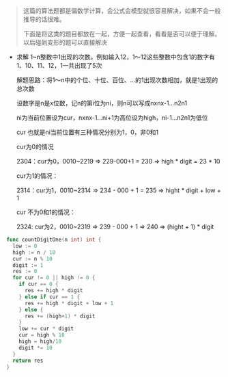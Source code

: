 > 这篇的算法题都是偏数学计算，会公式会模型就很容易解决，如果不会一般推导的话很难。
>
> 下面是将这类的题目都放在一起，方便一起查看，看看是否可以便于理解。以后碰到变形的题可以直接解决

- 求解 1~n整数中1出现的次数。例如输入12，1～12这些整数中包含1的数字有1、10、11、12，1一共出现了5次

  解题思路：将1～n中的个位、十位、百位、...的1出现次数相加，就是1出现的总次数

  设数字是n是x位数，记n的第i位为ni，则n可以写成nxnx-1...n2n1

  ni为当前位置设为cur，nxnx-1...ni+1为高位设为high，ni-1...n2n1为低位

  cur 也就是ni当前位置有三种情况分别为1，0，非0和1

  cur为0的情况

  2304：cur为0，0010~2219 =>  229-000+1 = 230 => high * digit = 23 * 10 

  cur为1的情况：

  2314：cur为1，0010~2314 => 234 - 000 + 1 = 235 => hight * digit + low + 1 

  cur 不为0和1的情况：

  2324: cur为2，0010~2319 => 239 - 000 + 1 => 240 => (hight + 1) * digit 

```go
func countDigitOne(n int) int {
  low := 0
  high := n / 10
  cur := n % 10
  digit := 1
  res := 0
  for cur != 0 || high != 0 {
    if cur == 0 {
      res += high * digit
    } else if cur == 1 {
      res += high * digit + low + 1
    } else {
      res += (high+1) * digit
    }
    low += cur * digit
    cur = high % 10
    high = high/10
    digit *= 10
  }
  return res
}
```



